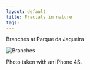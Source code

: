 ```yaml
---
layout: default
title: Fractals in nature
tags:
---
```


Branches at Parque da Jaqueira

![Branches](/assets/img/recife-jaqueira-fractals.jpg)

Photo taken with an iPhone 4S.
